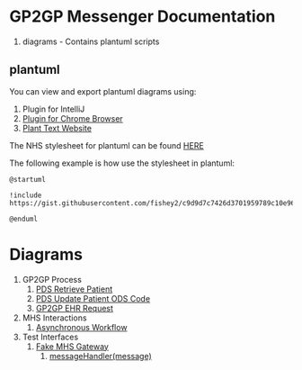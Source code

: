 # GP2GP Messenger Documentation

1. diagrams - Contains plantuml scripts

## plantuml

You can view and export plantuml diagrams using:
 1. Plugin for IntelliJ
 2. [Plugin for Chrome Browser](https://chrome.google.com/webstore/detail/plantuml-viewer/legbfeljfbjgfifnkmpoajgpgejojooj?hl=en)
 3. [Plant Text Website](https://www.planttext.com/)
 
The NHS stylesheet for plantuml can be found [HERE](https://gist.github.com/fishey2/c9d9d7c7426d3701959789c10e96fdb0)

The following example is how use the stylesheet in plantuml:

```
@startuml

!include https://gist.githubusercontent.com/fishey2/c9d9d7c7426d3701959789c10e96fdb0/raw/2afa46ecf5e126ad563693a8dccfa3e7ee46a50c/nhs_stylesheet.iuml

@enduml
```

# Diagrams

1. GP2GP Process
    1. [PDS Retrieve Patient](./diagrams/plantuml/gp2gp_process/01-pdsquery_retrieve_patient.plantuml)
    1. [PDS Update Patient ODS Code](./diagrams/plantuml/gp2gp_process/02-pds_update_patient_ods_code.iuml)
    1. [GP2GP EHR Request](./diagrams/plantuml/gp2gp_process/03-gp2gp_ehr_request_started.plantuml)
1. MHS Interactions
    1. [Asynchronous Workflow](./diagrams/plantuml/mhs_interactions/01-mhs_interactions_async_workflow.plantuml)
1. Test Interfaces
    1. [Fake MHS Gateway](./diagrams/plantuml/test_interfaces/01-fake_mhs_gateway.plantuml)
        1. [messageHandler(message)](./diagrams/plantuml/test_interfaces/011-message_handler_with_message.plantuml)